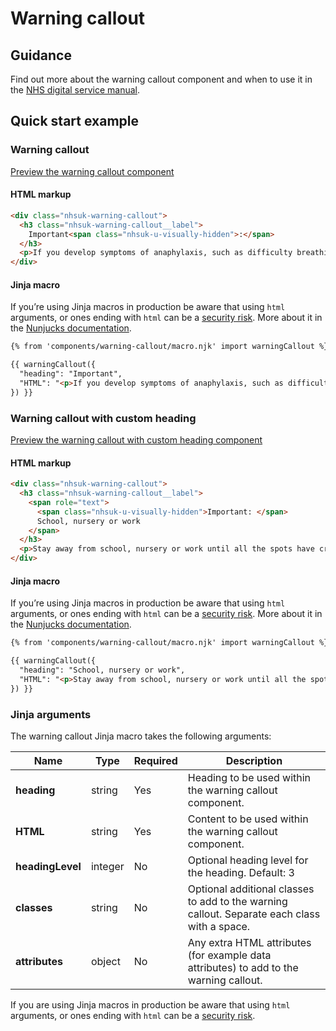 # Warning callout

## Guidance

Find out more about the warning callout component and when to use it in the [NHS digital service manual](https://service-manual.nhs.uk/design-system/components/warning-callout).

## Quick start example

### Warning callout

[Preview the warning callout component](https://nhsuk.github.io/nhsuk-frontend/components/warning-callout/index.html)

#### HTML markup

```html
<div class="nhsuk-warning-callout">
  <h3 class="nhsuk-warning-callout__label">
    Important<span class="nhsuk-u-visually-hidden">:</span>
  </h3>
  <p>If you develop symptoms of anaphylaxis, such as difficulty breathing, you should inject yourself in the outer thigh before seeking emergency medical help.</p>
</div>
```

#### Jinja macro

If you’re using Jinja macros in production be aware that using `html` arguments, or ones ending with `html` can be a [security risk](https://en.wikipedia.org/wiki/Cross-site_scripting). More about it in the [Nunjucks documentation](https://mozilla.github.io/nunjucks/api.html#user-defined-templates-warning).

```html
{% from 'components/warning-callout/macro.njk' import warningCallout %}

{{ warningCallout({
  "heading": "Important",
  "HTML": "<p>If you develop symptoms of anaphylaxis, such as difficulty breathing, you should inject yourself in the outer thigh before seeking emergency medical help.</p>"
}) }}
```

### Warning callout with custom heading

[Preview the warning callout with custom heading component](https://nhsuk.github.io/nhsuk-frontend/components/warning-callout/custom-heading.html)

#### HTML markup

```html
<div class="nhsuk-warning-callout">
  <h3 class="nhsuk-warning-callout__label">
    <span role="text">
      <span class="nhsuk-u-visually-hidden">Important: </span>
      School, nursery or work
    </span>
  </h3>
  <p>Stay away from school, nursery or work until all the spots have crusted over. This is usually 5 days after the spots first appeared.</p>
</div>
```

#### Jinja macro

If you’re using Jinja macros in production be aware that using `html` arguments, or ones ending with `html` can be a [security risk](https://en.wikipedia.org/wiki/Cross-site_scripting). More about it in the [Nunjucks documentation](https://mozilla.github.io/nunjucks/api.html#user-defined-templates-warning).

```html
{% from 'components/warning-callout/macro.njk' import warningCallout %}

{{ warningCallout({
  "heading": "School, nursery or work",
  "HTML": "<p>Stay away from school, nursery or work until all the spots have crusted over. This is usually 5 days after the spots first appeared.</p>"
}) }}
```

### Jinja arguments

The warning callout Jinja macro takes the following arguments:

| Name             | Type    | Required | Description                                                                                  |
| ---------------- | ------- | -------- | -------------------------------------------------------------------------------------------- |
| **heading**      | string  | Yes      | Heading to be used within the warning callout component.                                     |
| **HTML**         | string  | Yes      | Content to be used within the warning callout component.                                     |
| **headingLevel** | integer | No       | Optional heading level for the heading. Default: 3                                           |
| **classes**      | string  | No       | Optional additional classes to add to the warning callout. Separate each class with a space. |
| **attributes**   | object  | No       | Any extra HTML attributes (for example data attributes) to add to the warning callout.       |

If you are using Jinja macros in production be aware that using `html` arguments, or ones ending with `html` can be a [security risk](https://developer.mozilla.org/en-US/docs/Glossary/Cross-site_scripting). 